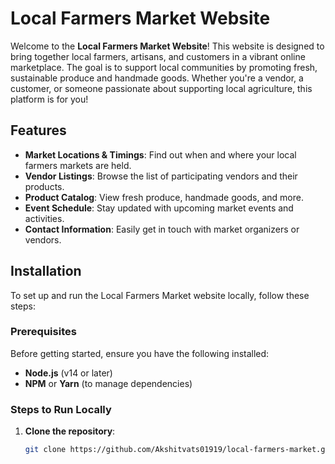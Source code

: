 # Local Farmers Market Website

Welcome to the **Local Farmers Market Website**! This website is designed to bring together local farmers, artisans, and customers in a vibrant online marketplace. The goal is to support local communities by promoting fresh, sustainable produce and handmade goods. Whether you're a vendor, a customer, or someone passionate about supporting local agriculture, this platform is for you!

## Features

- **Market Locations & Timings**: Find out when and where your local farmers markets are held.
- **Vendor Listings**: Browse the list of participating vendors and their products.
- **Product Catalog**: View fresh produce, handmade goods, and more.
- **Event Schedule**: Stay updated with upcoming market events and activities.
- **Contact Information**: Easily get in touch with market organizers or vendors.

## Installation

To set up and run the Local Farmers Market website locally, follow these steps:

### Prerequisites

Before getting started, ensure you have the following installed:

- **Node.js** (v14 or later)
- **NPM** or **Yarn** (to manage dependencies)

### Steps to Run Locally

1. **Clone the repository**:
   ```bash
   git clone https://github.com/Akshitvats01919/local-farmers-market.git
